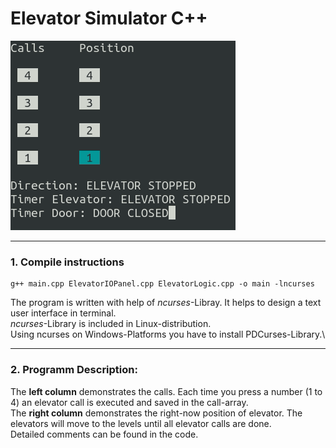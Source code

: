 # Elevator Simulator C++

![Alt text](elevator2.gif?raw=true "Optional Title")

---

### 1. Compile instructions

```
g++ main.cpp ElevatorIOPanel.cpp ElevatorLogic.cpp -o main -lncurses
```

The program is written with help of *ncurses*-Libray. It helps to design a text user interface in terminal.\
*ncurses*-Library is included in Linux-distribution.\
Using ncurses on Windows-Platforms you have to install PDCurses-Library.\

---

### 2. Programm Description:

The **left column** demonstrates the calls. Each time you press a number (1 to 4) an elevator call is executed and saved in the call-array.\
The **right column** demonstrates the right-now position of elevator. The elevators will move to the levels until all elevator calls are done.\
Detailed comments can be found in the code.
